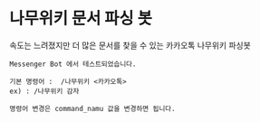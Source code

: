 # 나무위키 문서 파싱 봇
속도는 느려졌지만 더 많은 문서를 찾을 수 있는 카카오톡 나무위키 파싱봇
```
Messenger Bot 에서 테스트되었습니다.

기본 명령어 :  /나무위키 <카카오톡>
ex) : /나무위키 감자

명령어 변경은 command_namu 값을 변경하면 됩니다.
```

